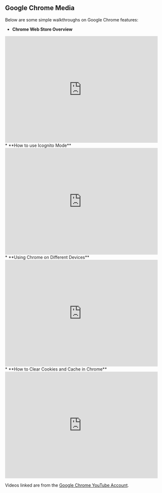 
## Google Chrome Media

Below are some simple walkthroughs on Google Chrome features:
  
* **Chrome Web Store Overview**  
<iframe href="//www.youtube.com/watch?v=zIX2Sg0uruo" data-videoid="zIX2Sg0uruo" class="embedded-video-large" frameborder="0" allowfullscreen="1" allow="accelerometer; autoplay; encrypted-media; gyroscope; picture-in-picture" title="YouTube video player" width="100" height="100" src="https://www.youtube.com/embed/zIX2Sg0uruo?cc_load_policy=1&amp;controls=2&amp;rel=0&amp;hl=en&amp;enablejsapi=1&amp;origin=https%3A%2F%2Fsupport.google.com&amp;widgetid=1" id="widget2" style="width: 500px; height: 350px;"></iframe></li>
* **How to use Icognito Mode**  
<iframe href="https://www.youtube.com/watch?v=bu5b_jYWVcQ" data-videoid="bu5b_jYWVcQ" class="embedded-video-large" frameborder="0" allowfullscreen="1" allow="accelerometer; autoplay; encrypted-media; gyroscope; picture-in-picture" title="YouTube video player" width="100" height="100" src="https://www.youtube.com/embed/bu5b_jYWVcQ?cc_load_policy=1&amp;controls=2&amp;rel=0&amp;hl=en&amp;enablejsapi=1&amp;origin=https%3A%2F%2Fsupport.google.com&amp;widgetid=1" id="widget2" style="width: 500px; height: 350px;"></iframe></li>
* **Using Chrome on Different Devices**  
<iframe href="https://www.youtube.com/watch?v=Zdmqbp99ETI" data-videoid="Zdmqbp99ETI" class="embedded-video-large" frameborder="0" allowfullscreen="1" allow="accelerometer; autoplay; encrypted-media; gyroscope; picture-in-picture" title="YouTube video player" width="100" height="100" src="https://www.youtube.com/embed/Zdmqbp99ETI?cc_load_policy=1&amp;controls=2&amp;rel=0&amp;hl=en&amp;enablejsapi=1&amp;origin=https%3A%2F%2Fsupport.google.com&amp;widgetid=1" id="widget2" style="width: 500px; height: 350px;"></iframe></li>
* **How to Clear Cookies and Cache in Chrome**  
<iframe href="https://www.youtube.com/watch?v=-kJvSmlLC28" data-videoid="-kJvSmlLC28" class="embedded-video-large" frameborder="0" allowfullscreen="1" allow="accelerometer; autoplay; encrypted-media; gyroscope; picture-in-picture" title="YouTube video player" width="100" height="100" src="https://www.youtube.com/embed/-kJvSmlLC28?cc_load_policy=1&amp;controls=2&amp;rel=0&amp;hl=en&amp;enablejsapi=1&amp;origin=https%3A%2F%2Fsupport.google.com&amp;widgetid=1" id="widget2" style="width: 500px; height: 350px;"></iframe>
  
Videos linked are from the [Google Chrome YouTube Account](https://www.youtube.com/user/googlechrome).